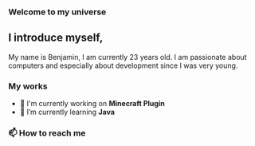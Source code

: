 ### Welcome to my universe

## I introduce myself,
My name is Benjamin, I am currently 23 years old.
I am passionate about computers and especially about development since I was very young.

### My works

- 🔭 I'm currently working on **Minecraft Plugin**
- 🌱 I’m currently learning **Java**

### 📫 How to reach me
